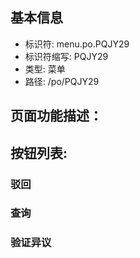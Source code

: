 
## 基本信息

- 标识符: menu.po.PQJY29
- 标识符缩写: PQJY29
- 类型: 菜单
- 路径: /po/PQJY29

## 页面功能描述：





## 按钮列表:


### 驳回



### 查询



### 验证异议


